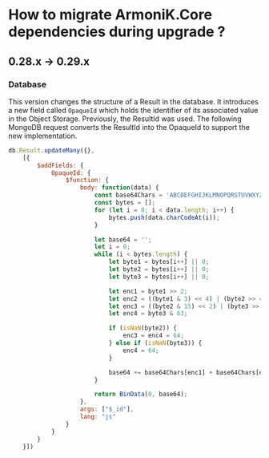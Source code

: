 # How to migrate ArmoniK.Core dependencies during upgrade ?

## 0.28.x -> 0.29.x

### Database

This version changes the structure of a Result in the database. It introduces a new field called `OpaqueId` which holds the identifier of its associated value in the Object Storage. Previously, the ResultId was used. The following MongoDB request converts the ResultId into the OpaqueId to support the new implementation.

```js
db.Result.updateMany({},
    [{
        $addFields: {
            OpaqueId: {
                $function: {
                    body: function(data) {
                        const base64Chars = 'ABCDEFGHIJKLMNOPQRSTUVWXYZabcdefghijklmnopqrstuvwxyz0123456789+/';
                        const bytes = [];
                        for (let i = 0; i < data.length; i++) {
                            bytes.push(data.charCodeAt(i));
                        }

                        let base64 = '';
                        let i = 0;
                        while (i < bytes.length) {
                            let byte1 = bytes[i++] || 0;
                            let byte2 = bytes[i++] || 0;
                            let byte3 = bytes[i++] || 0;

                            let enc1 = byte1 >> 2;
                            let enc2 = ((byte1 & 3) << 4) | (byte2 >> 4);
                            let enc3 = ((byte2 & 15) << 2) | (byte3 >> 6);
                            let enc4 = byte3 & 63;

                            if (isNaN(byte2)) {
                                enc3 = enc4 = 64;
                            } else if (isNaN(byte3)) {
                                enc4 = 64;
                            }

                            base64 += base64Chars[enc1] + base64Chars[enc2] + base64Chars[enc3] + base64Chars[enc4];
                        }

                        return BinData(0, base64);
                    },
                    args: ["$_id"],
                    lang: "js"
                }
            }
        }
    }])
```
